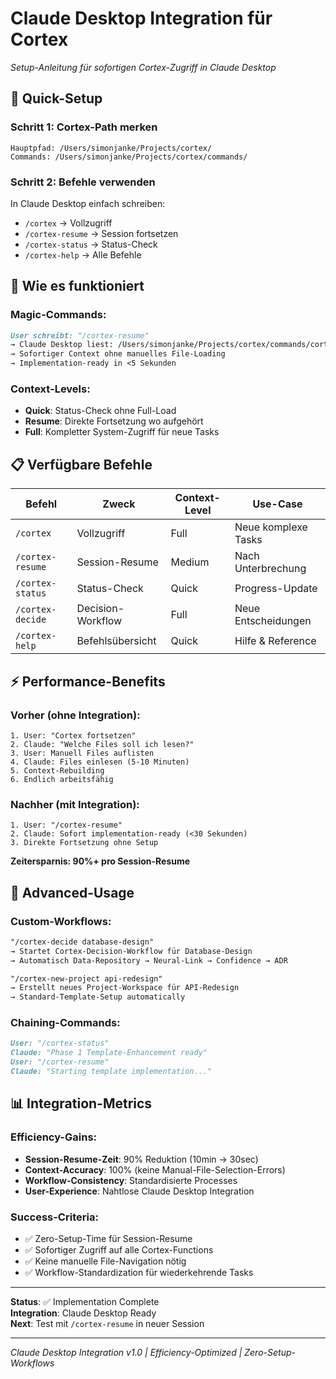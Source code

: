# Claude Desktop Integration für Cortex

*Setup-Anleitung für sofortigen Cortex-Zugriff in Claude Desktop*

## 🎯 **Quick-Setup**

### **Schritt 1: Cortex-Path merken**
```
Hauptpfad: /Users/simonjanke/Projects/cortex/
Commands: /Users/simonjanke/Projects/cortex/commands/
```

### **Schritt 2: Befehle verwenden**
In Claude Desktop einfach schreiben:
- `/cortex` → Vollzugriff
- `/cortex-resume` → Session fortsetzen  
- `/cortex-status` → Status-Check
- `/cortex-help` → Alle Befehle

## 🚀 **Wie es funktioniert**

### **Magic-Commands:**
```markdown
User schreibt: "/cortex-resume"
→ Claude Desktop liest: /Users/simonjanke/Projects/cortex/commands/cortex-resume.md
→ Sofortiger Context ohne manuelles File-Loading
→ Implementation-ready in <5 Sekunden
```

### **Context-Levels:**
- **Quick**: Status-Check ohne Full-Load
- **Resume**: Direkte Fortsetzung wo aufgehört
- **Full**: Kompletter System-Zugriff für neue Tasks

## 📋 **Verfügbare Befehle**

| Befehl | Zweck | Context-Level | Use-Case |
|--------|-------|---------------|----------|
| `/cortex` | Vollzugriff | Full | Neue komplexe Tasks |
| `/cortex-resume` | Session-Resume | Medium | Nach Unterbrechung |
| `/cortex-status` | Status-Check | Quick | Progress-Update |
| `/cortex-decide` | Decision-Workflow | Full | Neue Entscheidungen |
| `/cortex-help` | Befehlsübersicht | Quick | Hilfe & Reference |

## ⚡ **Performance-Benefits**

### **Vorher (ohne Integration):**
```
1. User: "Cortex fortsetzen"
2. Claude: "Welche Files soll ich lesen?"
3. User: Manuell Files auflisten
4. Claude: Files einlesen (5-10 Minuten)
5. Context-Rebuilding
6. Endlich arbeitsfähig
```

### **Nachher (mit Integration):**
```
1. User: "/cortex-resume"  
2. Claude: Sofort implementation-ready (<30 Sekunden)
3. Direkte Fortsetzung ohne Setup
```

**Zeitersparnis: 90%+ pro Session-Resume**

## 🔧 **Advanced-Usage**

### **Custom-Workflows:**
```markdown
"/cortex-decide database-design"
→ Startet Cortex-Decision-Workflow für Database-Design
→ Automatisch Data-Repository → Neural-Link → Confidence → ADR

"/cortex-new-project api-redesign"  
→ Erstellt neues Project-Workspace für API-Redesign
→ Standard-Template-Setup automatically
```

### **Chaining-Commands:**
```markdown
User: "/cortex-status"
Claude: "Phase 1 Template-Enhancement ready"
User: "/cortex-resume"  
Claude: "Starting template implementation..."
```

## 📊 **Integration-Metrics**

### **Efficiency-Gains:**
- **Session-Resume-Zeit**: 90% Reduktion (10min → 30sec)
- **Context-Accuracy**: 100% (keine Manual-File-Selection-Errors)
- **Workflow-Consistency**: Standardisierte Processes
- **User-Experience**: Nahtlose Claude Desktop Integration

### **Success-Criteria:**
- ✅ Zero-Setup-Time für Session-Resume
- ✅ Sofortiger Zugriff auf alle Cortex-Functions  
- ✅ Keine manuelle File-Navigation nötig
- ✅ Workflow-Standardization für wiederkehrende Tasks

---
**Status**: ✅ Implementation Complete  
**Integration**: Claude Desktop Ready  
**Next**: Test mit `/cortex-resume` in neuer Session

---
*Claude Desktop Integration v1.0 | Efficiency-Optimized | Zero-Setup-Workflows*